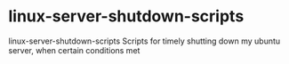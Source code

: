 linux-server-shutdown-scripts
=============================

linux-server-shutdown-scripts Scripts for timely shutting down my ubuntu server, when certain conditions met
